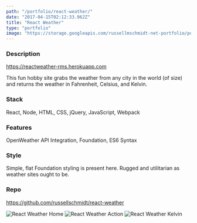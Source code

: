 ```yaml
---
path: "/portfolio/react-weather/"
date: "2017-04-15T02:12:33.962Z"
title: "React Weather"
type: "portfolio"
image: "https://storage.googleapis.com/russellmschmidt-net-portfolio/portfolio/react-weather-home.png"
---
```


### Description
<https://reactweather-rms.herokuapp.com>

This fun hobby site grabs the weather from any city in the world (of size) and returns the weather in Fahrenheit, Celsius, and Kelvin. 

### Stack
React,
Node,
HTML,
CSS,
jQuery,
JavaScript,
Webpack

### Features
OpenWeather API Integration,
Foundation,
ES6 Syntax

### Style
Simple, flat Foundation styling is present here. Rugged and utilitarian as weather sites ought to be.

### Repo
<https://github.com/russellschmidt/react-weather>

![React Weather Home](https://storage.googleapis.com/russellmschmidt-net-portfolio/portfolio/react-weather-home.png)
![React Weather Action](https://storage.googleapis.com/russellmschmidt-net-portfolio/portfolio/react-weather-in-action.png)
![React Weather Kelvin](https://storage.googleapis.com/russellmschmidt-net-portfolio/portfolio/react-weather-in-kelvin.png)
